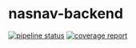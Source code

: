 # nasnav-backend

[![pipeline status](https://gitlab.com/nasnav/nasnav-backend/badges/develop/pipeline.svg)](https://gitlab.com/nasnav/nasnav-backend/-/commits/develop)
[![coverage report](https://gitlab.com/nasnav/nasnav-backend/badges/develop/coverage.svg)](https://gitlab.com/nasnav/nasnav-backend/-/commits/develop)